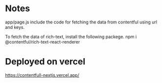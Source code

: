 # Notes

app/page.js include the code for fetching the data from contentful using url and keys.

To fetch the data of rich-text, install the following packege.
npm i @contentful/rich-text-react-renderer

# Deployed on vercel

https://contentfull-nextjs.vercel.app/
